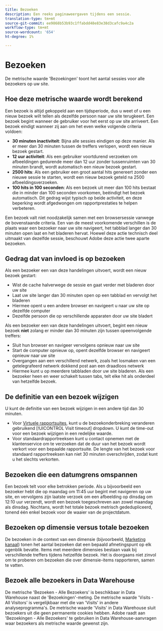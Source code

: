 ```yaml
---
title: Bezoeken
description: Een reeks paginaweergaven tijdens een sessie.
translation-type: tm+mt
source-git-commit: ee9868b53b93c1ffabdd48e83e38d3cafc9a4c2a
workflow-type: tm+mt
source-wordcount: '654'
ht-degree: 1%

---
```



# Bezoeken

De metrische waarde &#39;Bezoekingen&#39; toont het aantal sessies voor alle bezoekers op uw site.

## Hoe deze metrische waarde wordt berekend

Een bezoek is altijd gekoppeld aan een tijdsperiode, dus u weet of u een nieuw bezoek wilt tellen als dezelfde persoon naar uw site terugkeert. Een bezoek begint wanneer de gebruiker voor het eerst op uw site arriveert. Een bezoek eindigt wanneer zij aan om het even welke volgende criteria voldoen:

* **30 minuten inactiviteit**: Bijna alle sessies eindigen op deze manier. Als er meer dan 30 minuten tussen de treffers verlopen, wordt een nieuw bezoek gestart.
* **12 uur activiteit**: Als een gebruiker voortdurend verzoeken om afbeeldingen gedurende meer dan 12 uur zonder tussenruimten van 30 minuten brandt, wordt automatisch een nieuw bezoek gestart.
* **2500 hits**: Als een gebruiker een groot aantal hits genereert zonder een nieuwe sessie te starten, wordt een nieuw bezoek geteld na 2500 afbeeldingsverzoeken.
* **100 hits in 100 seconden**: Als een bezoek uit meer dan 100 hits bestaat die in minder dan 100 seconden voorkomen, beëindigt het bezoek automatisch. Dit gedrag wijst typisch op beide activiteit, en deze beperking wordt afgedwongen om rapportprestaties te helpen verbeteren.

Een bezoek valt niet noodzakelijk samen met een browsersessie vanwege de bovenstaande criteria. Een van de meest voorkomende verschillen is de plaats waar een bezoeker naar uw site navigeert, het tabblad langer dan 30 minuten open laat en het bladeren hervat. Hoewel deze actie technisch deel uitmaakt van dezelfde sessie, beschouwt Adobe deze actie twee aparte bezoeken.

## Gedrag dat van invloed is op bezoeken

Als een bezoeker een van deze handelingen uitvoert, wordt een nieuw bezoek gestart:

* Wist de cache halverwege de sessie en gaat verder met bladeren door uw site
* Laat uw site langer dan 30 minuten open op een tabblad en vervolgt het bladeren
* Hiermee opent u een andere browser en navigeert u naar uw site op dezelfde computer
* Dezelfde persoon die op verschillende apparaten door uw site bladert

Als een bezoeker een van deze handelingen uitvoert, begint een nieuw bezoek **niet** zolang er minder dan 30 minuten zijn tussen opeenvolgende treffers:

* Sluit hun browser en navigeer vervolgens opnieuw naar uw site
* Start de computer opnieuw op, opent dezelfde browser en navigeert opnieuw naar uw site
* Overgangen aan een verschillend netwerk, zoals het losmaken van een getelegrafeerd netwerk dokkend post aan een draadloos netwerk
* Hiermee kunt u op meerdere tabbladen door uw site bladeren. Als een bezoeker heen en weer schakelt tussen tabs, telt elke hit als onderdeel van hetzelfde bezoek.

## De definitie van een bezoek wijzigen

U kunt de definitie van een bezoek wijzigen in een andere tijd dan 30 minuten.

* Voor [Virtuele rapportsuites](../vrs/vrs-about.md), kunt u de bezoekonderbreking veranderen gebruikend [!UICONTROL Visit timeout] dropdown. U kunt de time-out voor een bezoek wijzigen in een redelijke waarde.
* Voor standaardrapportreeksen kunt u contact opnemen met de klantenservice om te verzoeken dat de duur van het bezoek wordt verkort voor een bepaalde rapportsuite. De lengte van het bezoek voor standaard rapportreeksen kan niet 30 minuten overschrijden, zodat kunt u het slechts verkorten.

## Bezoeken die een datumgrens omspannen

Een bezoek telt voor elke betrokken periode. Als u bijvoorbeeld een bezoeker hebt die op maandag om 11:45 uur begint met navigeren op uw site, en vervolgens zijn laatste verzoek om een afbeelding op dinsdag om 12:10 uur verzendt, wordt een bezoek toegeschreven aan zowel maandag als dinsdag. Nochtans, wordt het totale bezoek metrisch gededupliceerd, tonend één enkel bezoek voor de waaier van de projectdatum.

## Bezoeken op dimensie versus totale bezoeken

De bezoeken in de context van een dimensie (bijvoorbeeld, [Marketing kanaal](../dimensions/marketing-channel.md)) tonen het aantal bezoeken dat een bepaald afmetingspunt op elk ogenblik bevatte. Items met meerdere dimensies bestaan vaak bij verschillende treffers tijdens hetzelfde bezoek. Het is doorgaans niet zinvol om te proberen om bezoeken die over dimensie-items rapporteren, samen te vatten.

## Bezoek alle bezoekers in Data Warehouse

De metrische &#39;Bezoeken - Alle Bezoekers&#39; is beschikbaar in Data Warehouse naast de &#39;Bezoekingen&#39;-meting. De metrische waarde &#39;Visits - All Visitors&#39; is vergelijkbaar met die van &#39;Visits&#39; in andere analyseprogramma&#39;s. De metrische waarde &#39;Visits&#39; in Data Warehouse sluit bezoekers uit die geen permanente cookies hebben. Adobe raadt aan &#39;Bezoekingen - Alle Bezoekers&#39; te gebruiken in Data Warehouse-aanvragen waar bezoekers als metrische waarde gewenst zijn.
